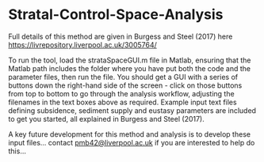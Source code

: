 # Stratal-Control-Space-Analysis

Full details of this method are given in Burgess and Steel (2017) here https://livrepository.liverpool.ac.uk/3005764/

To run the tool, load the strataSpaceGUI.m file in Matlab, ensuring that the Matlab path includes the folder where you have put both the code and the parameter files, then run the file. You should get a GUI with a series of buttons down the right-hand side of the screen - click on those buttons from top to bottom to go through the analysis workflow, adjusting the filenames in the text boxes above as required. Example input text files defining subsidence, sediment supply and eustasy parameters are included to get you started, all explained in Burgess and Steel (2017).

A key future development for this method and analysis is to develop these input files... contact pmb42@liverpool.ac.uk if you are interested to help do this...
